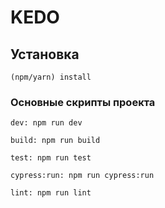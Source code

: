 # KEDO

## Установка
```
(npm/yarn) install
```
### Основные скрипты проекта
```
dev: npm run dev

build: npm run build

test: npm run test

cypress:run: npm run cypress:run

lint: npm run lint
```

